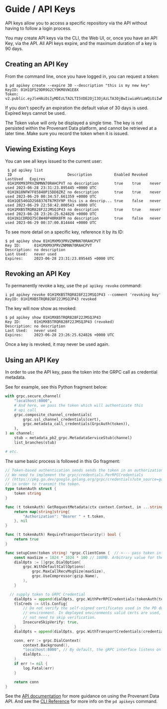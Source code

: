 # Guide / API Keys

API keys allow you to access a specific repository via the API without having 
to follow a login process.

You may create API keys via the CLI, the Web UI, or, once you have an API Key, via the API.
All API keys expire, and the maximum duration of a key is 90 days.

## Creating an API Key

From the command line, once you have logged in, you can request a token:

```shell
$ pd apikey create --expire 30 --description "this is my new key"
KeyID: 01H1QFS29DR9G2CY9KM8VW1E8X
Token: v2.public.eyJleHAiOiIyMDIzLTA2LTI5VDE2OjI3OjAzLTA3OjBwIiwiaHViaWQiOiIwMUgxTVBQQ...
```

If you don't specify an expiration the default value of 30 days is used. Expired keys cannot be used.

The Token value will only be displayed a single time. The key is not persisted within the 
Provenant Data platform, and cannot be retrieved at a later time. Make sure you record
the token when it is issued.

## Viewing Existing Keys

You can see all keys issued to the current user:

```shell
 $ pd apikey list
 ID                         Description          Enabled Revoked LastUsed   Expires
 01H1MXM93PRVZNMNN70RAHCPVT no description       true    true    never used 2023-06-28 23:31:23.895445 +0000 UTC
 01H1N18NFW7F85848P15DD8ZRZ no description       true    true    never used 2023-06-29 00:34:57.661359 +0000 UTC
 01H1QE546GD2S68376T67M3Y9P this is a descrip... true    false   never used 2023-06-29 22:58:42.000543 +0000 UTC
 01H1MXB5TRQR828F22JMSQJP43 no description       true    true    never used 2023-06-28 23:26:25.624826 +0000 UTC
 01H1N1CDRDQ75C8W40P40RK8FM no description       true    false   never used 2023-06-29 00:37:00.814444 +0000 UTC
```

To see more detail on a specific key, reference it by its ID:

```shell
$ pd apikey show 01H1MXM93PRVZNMNN70RAHCPVT
Key ID:      01H1MXM93PRVZNMNN70RAHCPVT
Description: no description
Last Used:   never used
Expires:     2023-06-28 23:31:23.895445 +0000 UTC
```

## Revoking an API Key

To permanently revoke a key, use the `pd apikey revoke` command:

```shell
i pd apikey revoke 01H1MXB5TRQR828F22JMSQJP43 --comment 'revoking key'
KeyID: 01H1MXB5TRQR828F22JMSQJP43 revoked
```

The key will now show as revoked:

```shell
$ pd apikey show 01H1MXB5TRQR828F22JMSQJP43
Key ID:      01H1MXB5TRQR828F22JMSQJP43 (revoked)
Description: no description
Last Used:   never used
Expires:     2023-06-28 23:26:25.624826 +0000 UTC
```

Once a key is revoked, it may never be used again. 


## Using an API Key

In order to use the API key, pass the token into the GRPC call as credential metadata. 

See for example, see this Python fragment below:

```Python
with grpc.secure_channel(
    "localhost:8000",
    # And here, we pass the token which will authenticate this
    # api call
    grpc.composite_channel_credentials(
        grpc.ssl_channel_credentials(cert),
        grpc.metadata_call_credentials(GrpcAuth(token)),
    ),
) as channel:
    stub = metadata_pb2_grpc.MetadataServiceStub(channel)
    list_branches(stub)

# etc.
```

The same basic process is followed in this Go fragment:

```Go
// Token-based authentication sends sends the token in an authorization header.
// We need to implement the grpc/credentials.PerRPCCredentials
// (https://pkg.go.dev/google.golang.org/grpc/credentials?utm_source=godoc#PerRPCCredentials)
// in order to transmit the token.
type tokenAuth struct {
	token string
}

func (t tokenAuth) GetRequestMetadata(ctx context.Context, in ...string) (map[string]string, error) {
	return map[string]string{
		"Authorization": "Bearer " + t.token,
	}, nil
}

func (t tokenAuth) RequireTransportSecurity() bool {
	return true
}

func setupConn(token string) *grpc.ClientConn {  // <--- pass token into setup function
	const maxSize = 1024 * 1024 * 100 // 100MB. Arbitrary value for the purpose of demonstration
	dialOpts := []grpc.DialOption{
		grpc.WithDefaultCallOptions(
			grpc.MaxCallRecvMsgSize(maxSize),
			grpc.UseCompressor(gzip.Name),
		),
	}

  // supply token to GRPC Credential
	dialOpts = append(dialOpts, grpc.WithPerRPCCredentials(tokenAuth{token: token})) 
	tlsCreds := &tls.Config{
		// Do not verify the self-signed certificates used in the PD docker demo
		// environment. In deployed environments valid certs are used, and we do
		// not need to skip verification.
		InsecureSkipVerify: true,
	}
	dialOpts = append(dialOpts, grpc.WithTransportCredentials(credentials.NewTLS(tlsCreds)))

	conn, err := grpc.DialContext(
		context.Background(),
		"localhost:8000", // By default, the gRPC interface listens on 8000
		dialOpts...,
	)
	if err != nil {
		log.Fatal(err)
	}

	return conn
}
```

See the [API documentation](/docs/api) for more guidance on using the Provenant
Data API. And see the [CLI Reference](/docs/commands/pd_apikey.html) for more info on
the `pd apikeys` command.
